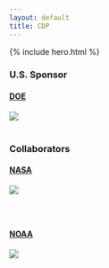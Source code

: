 ```yaml
---
layout: default
title: CDP
---
```



{% include hero.html %}

<div class="span12">
  <div class="row">
    <div class="span4">
        <h3>U.S. Sponsor</h3>
        <a target="_blank" href="http://energy.gov">
          <h4 class="muted">DOE</h4>
          <img src="{{site.url}}/Data/media/images/doe.svg" class="thumbnail">
        </a>
    </div>
    <div class="span8">
        &nbsp;
    </div>
  </div>
</div>

<div class="span12">
  <div class="row">
     <div class="span4">
     <h3>Collaborators</h3>
      <a target="_blank" href="http://www.nasa.gov">
        <h4 class="muted">NASA</h4>
        <img src="{{site.url}}/Data/media/images/nasa.svg" class="thumbnail nasa">
      </a>
    </div>
    <div class="span4">
      <h3>&nbsp;</h3>
      <a target="_blank" href="http://www.noaa.gov">
        <h4 class="muted">NOAA</h4>
        <img src="{{site.url}}/Data/media/images/noaa.svg" class="thumbnail">
      </a>
    </div>
    <div class="span4">
    </div>
  </div>
</div>

